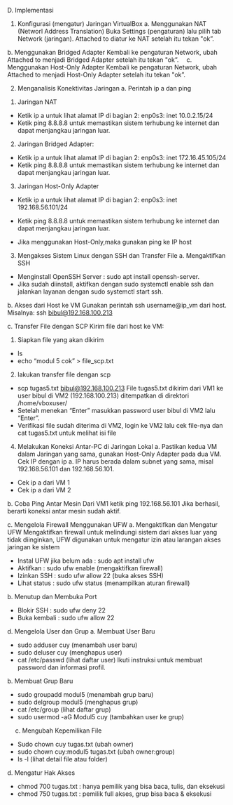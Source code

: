 D.    Implementasi
1.	Konfigurasi (mengatur) Jaringan VirtualBox
a.	Menggunakan NAT (Networl Address Translation)
Buka Settings (pengaturan) lalu pilih tab Network (jaringan). Attached to 
diatur ke NAT setelah itu tekan "ok”.

b.	Menggunakan Bridged Adapter
Kembali ke pengaturan Network, ubah Attached to menjadi Bridged Adapter setelah itu tekan "ok”. 
c.	Menggunakan Host-Only Adapter
Kembali ke pengaturan Network, ubah Attached to menjadi Host-Only Adapter setelah itu tekan "ok”.
 

2.	Menganalisis Konektivitas Jaringan
a.	Perintah ip a dan ping 
1)	Jaringan NAT 
-	Ketik ip a untuk lihat alamat IP di bagian 2: enp0s3: inet 10.0.2.15/24 
-	Ketik ping 8.8.8.8 untuk memastikan sistem terhubung ke internet dan dapat menjangkau jaringan luar.









2)	  Jaringan Bridged Adapter:
-	Ketik ip a untuk lihat alamat IP di bagian 2: enp0s3: inet 172.16.45.105/24 
-	Ketik ping 8.8.8.8 untuk memastikan sistem terhubung ke internet dan dapat menjangkau jaringan luar.

3)	Jaringan Host-Only Adapter
-	Ketik ip a untuk lihat alamat IP di bagian 2: enp0s3: 
inet 192.168.56.101/24 



-	Ketik ping 8.8.8.8 untuk memastikan sistem terhubung ke internet dan dapat menjangkau jaringan luar.
-	Jika menggunakan Host-Only,maka gunakan ping ke IP host

3.	Mengakses Sistem Linux dengan SSH dan Transfer File
a.	Mengaktifkan SSH
-	Menginstall OpenSSH Server : sudo apt install openssh-server. 
 
-	Jika sudah diinstall, aktifkan dengan sudo systemctl enable ssh dan jalankan layanan dengan sudo systemctl start ssh.
 



b.	Akses dari Host ke VM
Gunakan perintah ssh username@ip_vm dari host. Misalnya: 
ssh bibul@192.168.100.213



c.	Transfer File dengan SCP
Kirim file dari host ke VM: 
1)	Siapkan file yang akan dikirim
-	ls 
-	echo “modul 5 cok” > file_scp.txt
2)	lakukan transfer file dengan scp
-	scp tugas5.txt bibul@192.168.100.213
File tugas5.txt dikirim dari VM1 ke user bibul di VM2 (192.168.100.213) ditempatkan di direktori /home/vboxuser/
-	Setelah menekan “Enter” masukkan password user bibul di VM2 lalu “Enter”.
-	Verifikasi file sudah diterima di VM2, login ke VM2 lalu cek file-nya dan cat tugas5.txt untuk melihat isi file

4.	Melakukan Koneksi Antar-PC di Jaringan Lokal
a.	Pastikan kedua VM dalam Jaringan yang sama, gunakan Host-Only Adapter pada dua VM. Cek IP dengan ip a. IP harus berada dalam subnet yang sama, misal 192.168.56.101 dan 192.168.56.101.
-	Cek ip a dari VM 1
-	Cek ip a dari VM 2

b.	Coba Ping Antar Mesin
Dari VM1 ketik  ping 192.168.56.101 Jika berhasil, berarti koneksi antar mesin sudah aktif.


c.	Mengelola Firewall Menggunakan UFW 
a.	Mengaktifkan dan Mengatur UFW
Mengaktifkan firewall untuk melindungi sistem dari akses luar yang tidak diinginkan, UFW digunakan untuk mengatur izin atau larangan akses jaringan ke sistem
-	Instal UFW jika belum ada : sudo apt install ufw
-	Aktifkan		                : sudo ufw enable (mengaktifkan 
				     firewall)
-	Izinkan SSH	                : sudo ufw allow 22 (buka akses 
				     SSH)
-	Lihat status                        	  : sudo ufw status (menampilkan 
				    aturan firewall)

b.	Menutup dan Membuka Port
-	Blokir SSH        : sudo ufw deny 22
-	Buka kembali : sudo ufw allow 22
 
d.	Mengelola User dan Grup
a.	Membuat User Baru
-	sudo adduser cuy	(menambah user baru)
-	sudo deluser cuy	(menghapus user)
-	cat /etc/passwd	(lihat daftar user)
		          Ikuti instruksi untuk membuat password dan informasi profil.


b.	Membuat Grup Baru
-	sudo groupadd modul5		(menambah grup baru)
-	sudo delgroup modul5		(menghapus grup)
-	cat /etc/group 			(lihat daftar grup)
-	sudo usermod -aG Modul5 cuy	(tambahkan user ke grup)
 
 
c.	Mengubah Kepemilikan File
-	Sudo chown cuy tugas.txt		  (ubah owner)
-	sudo chown cuy:modul5 tugas.txt (ubah owner:group)
-	ls -l				     (lihat detail file atau folder)


d.	Mengatur Hak Akses
-	chmod 700 tugas.txt : hanya pemilik yang bisa baca, tulis, dan eksekusi
-	chmod 750 tugas.txt        :  pemilik full akses, grup bisa baca & eksekusi
